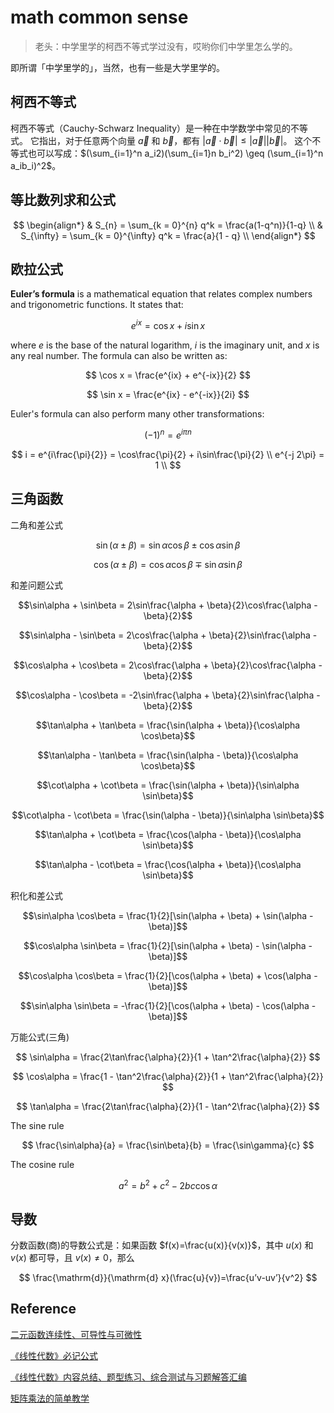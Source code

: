 # math common sense

> 老头：中学里学的柯西不等式学过没有，哎哟你们中学里怎么学的。

即所谓「中学里学的」，当然，也有一些是大学里学的。

## 柯西不等式

柯西不等式（Cauchy-Schwarz Inequality）是一种在中学数学中常见的不等式。
它指出，对于任意两个向量 $\vec{a}$ 和 $\vec{b}$，都有 $|\vec{a} \cdot \vec{b}| \leq |\vec{a}| |\vec{b}|$。
这个不等式也可以写成：$(\sum_{i=1}^n a_i2)(\sum_{i=1}n b_i^2) \geq (\sum_{i=1}^n a_ib_i)^2$。

## 等比数列求和公式

$$
\begin{align*}
& S_{n} = \sum_{k = 0}^{n} q^k = \frac{a(1-q^n)}{1-q} \\
& S_{\infty} = \sum_{k = 0}^{\infty} q^k = \frac{a}{1 - q} \\
\end{align*}
$$

## 欧拉公式

**Euler’s formula** is a mathematical equation that relates complex numbers and trigonometric functions. It states that:

$$
e^{ix} = \cos x + i\sin x
$$

where $e$ is the base of the natural logarithm, $i$ is the imaginary unit, and $x$ is any real number. The formula can also be written as:

$$
\cos x = \frac{e^{ix} + e^{-ix}}{2}
$$

$$
\sin x = \frac{e^{ix} - e^{-ix}}{2i}
$$

Euler's formula can also perform many other transformations:

$$
(-1)^n = e^{i\pi n}
$$

$$
i = e^{i\frac{\pi}{2}} = \cos\frac{\pi}{2} + i\sin\frac{\pi}{2} \\
e^{-j 2\pi} = 1 \\
$$

## 三角函数

二角和差公式

$$\sin(\alpha \pm \beta) = \sin\alpha \cos\beta \pm \cos\alpha \sin\beta$$

$$\cos(\alpha \pm \beta) = \cos\alpha \cos\beta \mp \sin\alpha \sin\beta$$

和差问题公式

$$\sin\alpha + \sin\beta = 2\sin\frac{\alpha + \beta}{2}\cos\frac{\alpha - \beta}{2}$$

$$\sin\alpha - \sin\beta = 2\cos\frac{\alpha + \beta}{2}\sin\frac{\alpha - \beta}{2}$$

$$\cos\alpha + \cos\beta = 2\cos\frac{\alpha + \beta}{2}\cos\frac{\alpha - \beta}{2}$$

$$\cos\alpha - \cos\beta = -2\sin\frac{\alpha + \beta}{2}\sin\frac{\alpha - \beta}{2}$$

$$\tan\alpha + \tan\beta = \frac{\sin(\alpha + \beta)}{\cos\alpha \cos\beta}$$

$$\tan\alpha - \tan\beta = \frac{\sin(\alpha - \beta)}{\cos\alpha \cos\beta}$$

$$\cot\alpha + \cot\beta = \frac{\sin(\alpha + \beta)}{\sin\alpha \sin\beta}$$

$$\cot\alpha - \cot\beta = \frac{\sin(\alpha - \beta)}{\sin\alpha \sin\beta}$$

$$\tan\alpha + \cot\beta = \frac{\cos(\alpha - \beta)}{\cos\alpha \sin\beta}$$

$$\tan\alpha - \cot\beta = \frac{\cos(\alpha + \beta)}{\cos\alpha \sin\beta}$$

积化和差公式

$$\sin\alpha \cos\beta = \frac{1}{2}[\sin(\alpha + \beta) + \sin(\alpha - \beta)]$$

$$\cos\alpha \sin\beta = \frac{1}{2}[\sin(\alpha + \beta) - \sin(\alpha - \beta)]$$

$$\cos\alpha \cos\beta = \frac{1}{2}[\cos(\alpha + \beta) + \cos(\alpha - \beta)]$$

$$\sin\alpha \sin\beta = -\frac{1}{2}[\cos(\alpha + \beta) - \cos(\alpha - \beta)]$$

万能公式(三角)

$$
\sin\alpha = \frac{2\tan\frac{\alpha}{2}}{1 + \tan^2\frac{\alpha}{2}}
$$

$$
\cos\alpha = \frac{1 - \tan^2\frac{\alpha}{2}}{1 + \tan^2\frac{\alpha}{2}}
$$

$$
\tan\alpha = \frac{2\tan\frac{\alpha}{2}}{1 - \tan^2\frac{\alpha}{2}}
$$

The sine rule

$$
\frac{\sin\alpha}{a} = \frac{\sin\beta}{b} = \frac{\sin\gamma}{c}
$$

The cosine rule

$$
a^2 = b^2 + c^2 - 2bc\cos\alpha
$$

## 导数

分数函数(商)的导数公式是：如果函数 $f(x)=\frac{u(x)}{v(x)}$，其中 $u(x)$ 和 $v(x)$ 都可导，且 $v(x) \neq 0$，那么

$$
\frac{\mathrm{d}}{\mathrm{d} x}(\frac{u}{v})=\frac{u’v-uv’}{v^2}
$$

## Reference

[二元函数连续性、可导性与可微性](https://zhuanlan.zhihu.com/p/385780535)

[《线性代数》必记公式](https://mp.weixin.qq.com/s/CvW6g83iVV7_bjbiv3K4Rg)

[《线性代数》内容总结、题型练习、综合测试与习题解答汇编](https://mp.weixin.qq.com/s/wkQLXYr8fQg0XQmCPhmy5Q)

[矩阵乘法的简单教学](https://www.shuxuele.com/algebra/matrix-multiplying.html)

